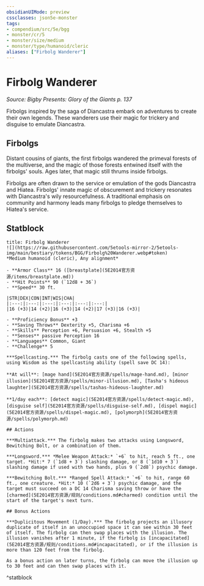 ```yaml
---
obsidianUIMode: preview
cssclasses: json5e-monster
tags:
- compendium/src/5e/bgg
- monster/cr/5
- monster/size/medium
- monster/type/humanoid/cleric
aliases: ["Firbolg Wanderer"]
---
```

# Firbolg Wanderer
*Source: Bigby Presents: Glory of the Giants p. 137*  

Firbolgs inspired by the saga of Diancastra embark on adventures to create their own legends. These wanderers use their magic for trickery and disguise to emulate Diancastra.

## Firbolgs

Distant cousins of giants, the first firbolgs wandered the primeval forests of the multiverse, and the magic of those forests entwined itself with the firbolgs' souls. Ages later, that magic still thrums inside firbolgs.

Firbolgs are often drawn to the service or emulation of the gods Diancastra and Hiatea. Firbolgs' innate magic of obscurement and trickery resonates with Diancastra's wily resourcefulness. A traditional emphasis on community and harmony leads many firbolgs to pledge themselves to Hiatea's service.

## Statblock

```ad-statblock
title: Firbolg Wanderer
![](https://raw.githubusercontent.com/5etools-mirror-2/5etools-img/main/bestiary/tokens/BGG/Firbolg%20Wanderer.webp#token)
*Medium humanoid (cleric), Any alignment*

- **Armor Class** 16 ([breastplate](5E2014官方资源/items/breastplate.md))
- **Hit Points** 90 (`12d8 + 36`)
- **Speed** 30 ft.

|STR|DEX|CON|INT|WIS|CHA|
|:---:|:---:|:---:|:---:|:---:|:---:|
|16 (+3)|14 (+2)|16 (+3)|14 (+2)|17 (+3)|16 (+3)|

- **Proficiency Bonus** +3
- **Saving Throws** Dexterity +5, Charisma +6
- **Skills** Perception +6, Persuasion +6, Stealth +5
- **Senses** passive Perception 16
- **Languages** Common, Giant
- **Challenge** 5

***Spellcasting.*** The firbolg casts one of the following spells, using Wisdom as the spellcasting ability (spell save DC 14):

**At will**: [mage hand](5E2014官方资源/spells/mage-hand.md), [minor illusion](5E2014官方资源/spells/minor-illusion.md), [Tasha's hideous laughter](5E2014官方资源/spells/tashas-hideous-laughter.md)

**1/day each**: [detect magic](5E2014官方资源/spells/detect-magic.md), [disguise self](5E2014官方资源/spells/disguise-self.md), [dispel magic](5E2014官方资源/spells/dispel-magic.md), [polymorph](5E2014官方资源/spells/polymorph.md)

## Actions

***Multiattack.*** The firbolg makes two attacks using Longsword, Bewitching Bolt, or a combination of them.

***Longsword.*** *Melee Weapon Attack:* `+6` to hit, reach 5 ft., one target. *Hit:* 7 (`1d8 + 3`) slashing damage, or 8 (`1d10 + 3`) slashing damage if used with two hands, plus 9 (`2d8`) psychic damage.

***Bewitching Bolt.*** *Ranged Spell Attack:* `+6` to hit, range 60 ft., one creature. *Hit:* 10 (`2d6 + 3`) psychic damage, and the target must succeed on a DC 14 Charisma saving throw or have the [charmed](5E2014官方资源/规则/conditions.md#charmed) condition until the start of the target's next turn.

## Bonus Actions

***Duplicitous Movement (1/Day).*** The firbolg projects an illusory duplicate of itself in an unoccupied space it can see within 30 feet of itself. The firbolg can then swap places with the illusion. The illusion vanishes after 1 minute, if the firbolg is [incapacitated](5E2014官方资源/规则/conditions.md#incapacitated), or if the illusion is more than 120 feet from the firbolg.

As a bonus action on later turns, the firbolg can move the illusion up to 30 feet and can then swap places with it.
```
^statblock